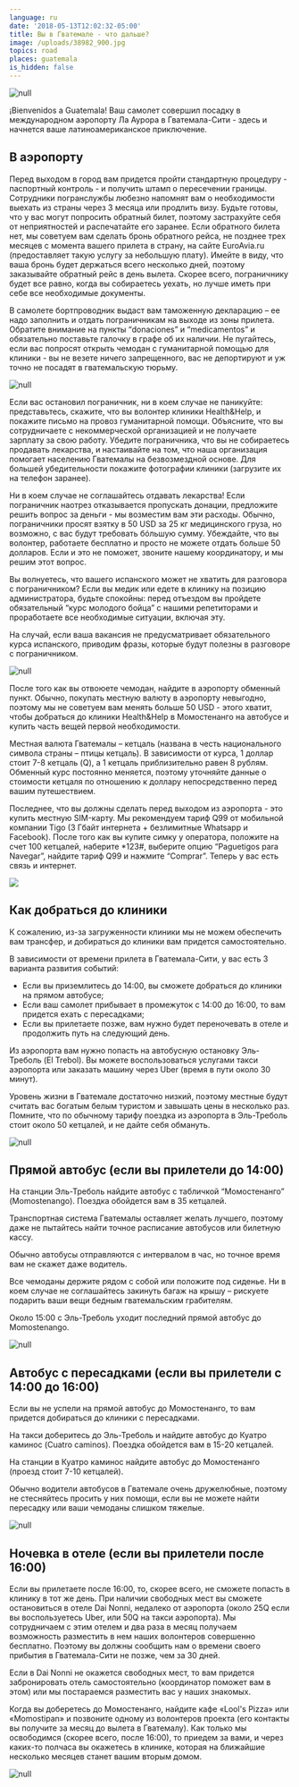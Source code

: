```yaml
---
language: ru
date: '2018-05-13T12:02:32-05:00'
title: Вы в Гватемале - что дальше?
image: /uploads/38982_900.jpg
topics: road
places: guatemala
is_hidden: false
---
```

![null](/uploads/38982_900.jpg)

¡Bienvenidos a Guatemala! Ваш самолет совершил посадку в международном аэропорту Ла Аурора в Гватемала-Сити - здесь и начнется ваше латиноамериканское приключение.

## В аэропорту

Перед выходом в город вам придется пройти стандартную процедуру - паспортный контроль - и получить штамп о пересечении границы. Сотрудники погранслужбы любезно напомнят вам о необходимости выехать из страны через 3 месяца или продлить визу. Будьте готовы, что у вас могут попросить обратный билет, поэтому застрахуйте себя от неприятностей и распечатайте его заранее. Если обратного билета нет, мы советуем вам сделать бронь обратного рейса, не позднее трех месяцев с момента вашего прилета в страну, на сайте EuroAvia.ru (предоставляет такую услугу за небольшую плату). Имейте в виду, что ваша бронь будет держаться всего несколько дней, поэтому заказывайте обратный рейс в день вылета. Скорее всего, пограничнику будет все равно, когда вы собираетесь уехать, но лучше иметь при себе все необходимые документы.

В самолете бортпроводник выдаст вам таможенную декларацию – ее надо заполнить и отдать пограничникам на выходе из зоны прилета. Обратите внимание на пункты “donaciones” и “medicamentos” и обязательно поставьте галочку в графе об их наличии. Не пугайтесь, если вас попросят открыть чемодан с гуманитарной помощью для клиники -  вы не везете ничего запрещенного, вас не депортируют и уж точно не посадят в гватемальскую тюрьму.

![null](/uploads/0_e9653_f58b8c76_x5l.jpeg)

Если вас остановил пограничник, ни в коем случае не паникуйте: представьтесь, скажите, что вы волонтер клиники Health&Help, и покажите письмо на провоз гуманитарной помощи. Объясните, что вы сотрудничаете с некоммерческой организацией и не получаете зарплату за свою работу. Убедите пограничника, что вы не собираетесь продавать лекарства, и настаивайте на том, что наша организация помогает населению Гватемалы на безвозмездной основе. Для большей убедительности покажите фотографии клиники (загрузите их на телефон заранее).

Ни в коем случае не соглашайтесь отдавать лекарства! Если пограничник наотрез отказывается пропускать донации, предложите решить вопрос за деньги - мы возместим вам эти расходы. Обычно, пограничники просят взятку в 50 USD за 25 кг медицинского груза, но возможно, с вас будут требовать бóльшую сумму. Убеждайте, что вы волонтер, работаете бесплатно и просто не можете отдать больше 50 долларов. Если и это не поможет, звоните нашему координатору, и мы решим этот вопрос.

Вы волнуетесь, что вашего испанского может не хватить для разговора с пограничником? Если вы медик или едете в клинику на позицию администратора, будьте спокойны: перед отъездом вы пройдете обязательный “курс молодого бойца” с нашими репетиторами и проработаете все необходимые ситуации, включая эту.

На случай, если ваша вакансия не предусматривает обязательного курса испанского, приводим фразы, которые будут полезны в разговоре с пограничником.

![null](/uploads/buenos-dias.png)

После того как вы отвоюете чемодан, найдите в аэропорту обменный пункт. Обычно, покупать местную валюту в аэропорту невыгодно, поэтому мы не советуем вам менять больше 50 USD - этого хватит, чтобы добраться до клиники Health&Help в Момостенанго на автобусе и купить часть вещей первой необходимости.

Местная валюта Гватемалы – кетцаль (названа в честь национального символа страны – птицы кетцаль).  В зависимости от курса, 1 доллар стоит 7-8 кетцаль (Q), а 1 кетцаль приблизительно равен 8 рублям. Обменный курс постоянно меняется, поэтому уточняйте данные о стоимости кетцаля по отношению к доллару непосредственно перед вашим путешествием.

Последнее, что вы должны сделать перед выходом из аэропорта - это купить местную SIM-карту. Мы рекомендуем тариф Q99 от мобильной компании Tigo (3 Гбайт интернета + безлимитные Whatsapp и Facebook). После того как вы купите симку у оператора, положите на счет 100 кетцалей, наберите *123#, выберите опцию “Paguetigos para Navegar”, найдите тариф Q99 и нажмите “Comprar”. Теперь у вас есть связь и интернет.

![](/uploads/кетцали.jpg)

## Как добраться до клиники

К сожалению, из-за загруженности клиники мы не можем обеспечить вам трансфер, и добираться до клиники вам придется самостоятельно.

В зависимости от времени прилета в Гватемала-Сити, у вас есть 3 варианта развития событий:

* Если вы приземлитесь до 14:00, вы сможете добраться до клиники на прямом автобусе; 
* Если ваш самолет прибывает в промежуток с 14:00 до 16:00, то вам придется ехать с пересадками;
* Если вы прилетаете позже, вам нужно будет переночевать в отеле и продолжить путь на следующий день.

Из аэропорта вам нужно попасть на  автобусную остановку  Эль-Треболь (El Trebol). Вы можете воспользоваться услугами такси аэропорта или заказать машину через Uber (время в пути около 30 минут).

Уровень жизни в Гватемале достаточно низкий, поэтому местные будут считать вас богатым белым туристом и завышать цены в несколько раз. Помните, что по обычному тарифу поездка из аэропорта в Эль-Треболь стоит около 50 кетцалей, и не дайте себя обмануть.

![null](/uploads/_aws2158.jpg)

## 

## Прямой автобус (если вы прилетели до 14:00)

На станции Эль-Треболь найдите автобус с табличкой  “Момостенанго” (Momostenango). Поездка обойдется вам в 35 кетцалей.

Транспортная система Гватемалы оставляет желать лучшего, поэтому даже не пытайтесь найти точное расписание автобусов или билетную кассу.

Обычно автобусы отправляются с интервалом в час, но точное время вам не скажет даже водитель. 

Все чемоданы держите рядом с собой или положите под сиденье. Ни в коем случае не соглашайтесь закинуть багаж на крышу – рискуете подарить ваши вещи бедным гватемальским грабителям.

Около 15:00 с Эль-Треболь уходит последний прямой автобус до Momostenango. 

![null](/uploads/dsc02603.jpg)

## Автобус с пересадками (если вы прилетели с 14:00 до 16:00)

Если вы не успели на прямой автобус до Момостенанго, то вам придется добираться до клиники с пересадками.

На такси доберитесь до Эль-Треболь и найдите автобус до Куатро каминос (Cuatro caminos).  Поездка обойдется вам в 15-20 кетцалей.

На станции в Куатро каминос найдите автобус до Момостенанго (проезд стоит 7-10 кетцалей).

Обычно водители автобусов в Гватемале очень дружелюбные, поэтому не стесняйтесь просить у них помощи, если вы не можете найти пересадку или ваши чемоданы слишком тяжелые.

![null](/uploads/dai-nonni.jpg)

## Ночевка в отеле (если вы прилетели после 16:00)

Если вы прилетаете после 16:00, то, скорее всего, не сможете попасть в клинику в тот же день. При наличии свободных мест вы сможете остановиться в отеле Dai Nonni, недалеко от аэропорта (около 25Q если вы воспользуетесь Uber, или 50Q на такси аэропорта). Мы сотрудничаем с этим отелем и два раза в месяц получаем возможность разместить в нем наших волонтеров совершенно бесплатно. Поэтому вы должны сообщить нам о времени своего прибытия в Гватемала-Сити не позже, чем за 30 дней.

Если в Dai Nonni не окажется свободных мест, то вам придется забронировать отель самостоятельно (координатор поможет вам в этом) или мы постараемся разместить вас у наших знакомых.

Когда вы доберетесь до Момостенанго, найдите кафе «Lool's Pizza» или «Momostipan» и позвоните одному из волонтеров проекта (его контакты вы получите за месяц до вылета в Гватемалу). Как только мы освободимся (скорее всего, после 16:00), то приедем за вами, и через каких-то полчаса вы окажетесь в клинике, которая на ближайшие несколько месяцев станет вашим вторым домом.

![null](/uploads/001.jpg)
